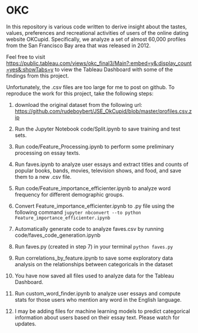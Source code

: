 # OKC

In this repository is various code written to derive insight about the tastes, values, preferences and recreational activities of users of the online dating website OKCupid.  Specifically, we analyze a set of almost 60,000 profiles from the San Francisco Bay area that was released in 2012.

Feel free to visit https://public.tableau.com/views/okc_final3/Main?:embed=y&:display_count=yes&:showTabs=y to view the Tableau Dashboard with some of the findings from this project.

Unfortunately, the .csv files are too large for me to post on github.  To reproduce the work for this project, take the following steps:

1) download the original dataset from the following url:
https://github.com/rudeboybert/JSE_OkCupid/blob/master/profiles.csv.zip

2) Run the Jupyter Notebook code/Split.ipynb to save training and test sets.

3) Run code/Feature_Processing.ipynb to perform some preliminary processing on essay texts.

4) Run faves.ipynb to analyze user essays and extract titles and counts of popular books, bands, movies, television shows, and food, and save them to a new .csv file.

5) Run code/Feature_importance_efficienter.ipynb to analyze word frequency for different demographic groups.

6) Convert Feature_importance_efficienter.ipynb to .py file using the following command
```jupyter nbconvert --to python Feature_importance_efficienter.ipynb```

7) Automatically generate code to analyze faves.csv by running code/faves_code_generation.ipynb

8) Run faves.py (created in step 7) in your terminal
```python faves.py```

9) Run correlations_by_feature.ipynb to save some exploratory data analysis on the relationships between categoricals in the dataset

10) You have now saved all files used to analyze data for the Tableau Dashboard.

11) Run custom_word_finder.ipynb to analyze user essays and compute stats for those users who mention any word in the English language.

12) I may be adding files for machine learning models to predict categorical information about users based on their essay text.  Please watch for updates.

